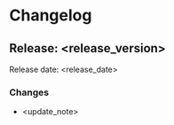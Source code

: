 # Changelog

## Release: <release_version>

Release date: <release_date>

### Changes

- <update_note>

